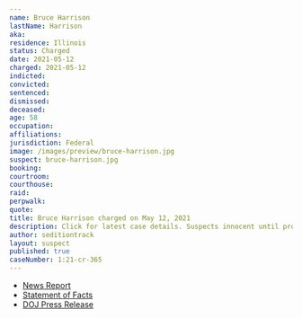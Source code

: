 ```yaml
---
name: Bruce Harrison
lastName: Harrison
aka:
residence: Illinois
status: Charged
date: 2021-05-12
charged: 2021-05-12
indicted:
convicted: 
sentenced: 
dismissed: 
deceased:
age: 58
occupation:
affiliations:
jurisdiction: Federal
image: /images/preview/bruce-harrison.jpg
suspect: bruce-harrison.jpg
booking:
courtroom:
courthouse:
raid:
perpwalk:
quote:
title: Bruce Harrison charged on May 12, 2021
description: Click for latest case details. Suspects innocent until proven guilty.
author: seditiontrack
layout: suspect
published: true
caseNumber: 1:21-cr-365
---
```

- [News Report](https://www.chicagotribune.com/news/criminal-justice/ct-us-capitol-breach-illinois-charges-wangler-harrison-20210517-jz7eahg2rfgahcwaoyzs27amkq-story.html)
- [Statement of Facts](https://www.justice.gov/usao-dc/case-multi-defendant/file/1394446/download)
- [DOJ Press Release](https://www.justice.gov/usao-dc/case-multi-defendant/file/1394446/download)
